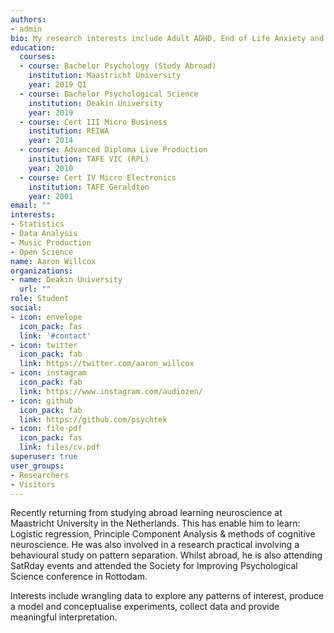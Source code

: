 ```yaml
---
authors:
- admin
bio: My research interests include Adult ADHD, End of Life Anxiety and anything data related that need wrangling.
education:
  courses:
  - course: Bachelor Psychology (Study Abroad)
    institution: Maastricht University
    year: 2019 Q1
  - course: Bachelor Psychological Science
    institution: Deakin University
    year: 2019
  - course: Cert III Micro Business
    institution: REIWA
    year: 2014
  - course: Advanced Diploma Live Production
    institution: TAFE VIC (RPL)
    year: 2010
  - course: Cert IV Micro Electronics
    institution: TAFE Geraldton
    year: 2001
email: ""
interests:
- Statistics
- Data Analysis
- Music Production 
- Open Science
name: Aaron Willcox
organizations:
- name: Deakin University
  url: ""
role: Student
social:
- icon: envelope
  icon_pack: fas
  link: '#contact'
- icon: twitter
  icon_pack: fab
  link: https://twitter.com/aaron_willcox
- icon: instagram
  icon_pack: fab
  link: https://www.instagram.com/audiozen/
- icon: github
  icon_pack: fab
  link: https://github.com/psychtek
- icon: file-pdf
  icon_pack: fas
  link: files/cv.pdf
superuser: true
user_groups:
- Researchers
- Visitors
---
```


Recently returning from studying abroad learning neuroscience at Maastricht University in the Netherlands. This has enable him to learn: Logistic regression, Principle Component Analysis & methods of cognitive neuroscience. He was also involved in a research practical involving a behavioural study on pattern separation. Whilst abroad, he is also attending SatRday events and attended the Society for Improving Psychological Science conference in Rottodam. 

Interests include wrangling data to explore any patterns of interest, produce a model and conceptualise experiments, collect data and provide meaningful interpretation. 
